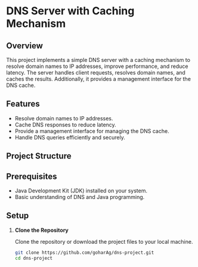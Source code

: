 # DNS Server with Caching Mechanism

## Overview

This project implements a simple DNS server with a caching mechanism to resolve domain names to IP addresses, improve performance, and reduce latency. The server handles client requests, resolves domain names, and caches the results. Additionally, it provides a management interface for the DNS cache.

## Features

- Resolve domain names to IP addresses.
- Cache DNS responses to reduce latency.
- Provide a management interface for managing the DNS cache.
- Handle DNS queries efficiently and securely.

## Project Structure


## Prerequisites

- Java Development Kit (JDK) installed on your system.
- Basic understanding of DNS and Java programming.

## Setup

1. **Clone the Repository**

   Clone the repository or download the project files to your local machine.

   ```sh
   git clone https://github.com/goharAg/dns-project.git
   cd dns-project


